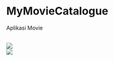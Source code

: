 # MyMovieCatalogue
Aplikasi Movie

<br>
<img src="https://user-images.githubusercontent.com/53480066/77598468-792a0180-6f34-11ea-9261-5cc2e76f4851.PNG"/>

<br>
<img src="https://user-images.githubusercontent.com/53480066/77598465-77f8d480-6f34-11ea-969b-fecbbe99d7f3.PNG"/>
